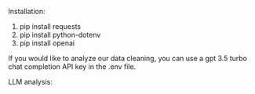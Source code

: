 Installation:
1. pip install requests
2. pip install python-dotenv
3. pip install openai

If you would like to analyze our data cleaning, you can use a gpt 3.5 turbo chat completion API key in the .env file.

LLM analysis:
